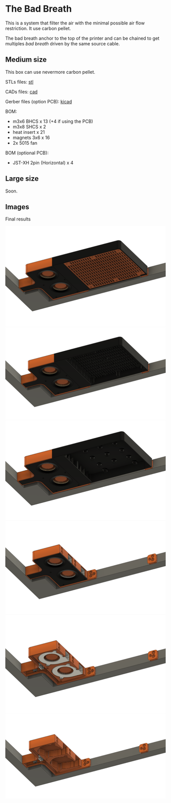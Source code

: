# The Bad Breath

This is a system that filter the air with the minimal possible air flow restriction. It use carbon pellet.

The bad breath anchor to the top of the printer and can be chained to get multiples _bad breath_ driven by the same source cable.

## Medium size

This box can use nevermore carbon pellet.

STLs files: [stl](./stl/)

CADs files: [cad](./cad/)

Gerber files (option PCB): [kicad](./kicad/the_bad_breath_fan_pcb/fan_pcb/gerbers_fan_pcb/gerbers_fan_pcb.zip)

BOM:
- m3x6 BHCS x 13 (+4 if using the PCB)
- m3x8 SHCS x 2
- heat insert x 21
- magnets 3x6 x 16
- 2x 5015 fan

BOM (optional PCB):
- JST-XH 2pin (Horizontal) x 4

## Large size

Soon.

## Images

Final results

![Filter](./images/bad_breath_01.png)
![Filter](./images/bad_breath_02.png)
![Filter](./images/bad_breath_03.png)
![Filter](./images/bad_breath_04.png)
![Filter](./images/bad_breath_05.png)
![Filter](./images/bad_breath_06.png)
